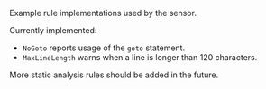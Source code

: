 Example rule implementations used by the sensor.

Currently implemented:
- `NoGoto` reports usage of the `goto` statement.
- `MaxLineLength` warns when a line is longer than 120 characters.

More static analysis rules should be added in the future.
